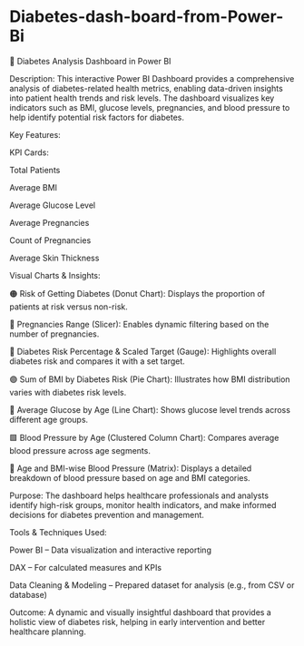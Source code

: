 # Diabetes-dash-board-from-Power-Bi
💠 Diabetes Analysis Dashboard in Power BI

Description:
This interactive Power BI Dashboard provides a comprehensive analysis of diabetes-related health metrics, enabling data-driven insights into patient health trends and risk levels. The dashboard visualizes key indicators such as BMI, glucose levels, pregnancies, and blood pressure to help identify potential risk factors for diabetes.

Key Features:

KPI Cards:

Total Patients

Average BMI

Average Glucose Level

Average Pregnancies

Count of Pregnancies

Average Skin Thickness

Visual Charts & Insights:

🟠 Risk of Getting Diabetes (Donut Chart): Displays the proportion of patients at risk versus non-risk.

🔹 Pregnancies Range (Slicer): Enables dynamic filtering based on the number of pregnancies.

🧭 Diabetes Risk Percentage & Scaled Target (Gauge): Highlights overall diabetes risk and compares it with a set target.

🟣 Sum of BMI by Diabetes Risk (Pie Chart): Illustrates how BMI distribution varies with diabetes risk levels.

🔵 Average Glucose by Age (Line Chart): Shows glucose level trends across different age groups.

🟩 Blood Pressure by Age (Clustered Column Chart): Compares average blood pressure across age segments.

🧮 Age and BMI-wise Blood Pressure (Matrix): Displays a detailed breakdown of blood pressure based on age and BMI categories.

Purpose:
The dashboard helps healthcare professionals and analysts identify high-risk groups, monitor health indicators, and make informed decisions for diabetes prevention and management.

Tools & Techniques Used:

Power BI – Data visualization and interactive reporting

DAX – For calculated measures and KPIs

Data Cleaning & Modeling – Prepared dataset for analysis (e.g., from CSV or database)

Outcome:
A dynamic and visually insightful dashboard that provides a holistic view of diabetes risk, helping in early intervention and better healthcare planning.
